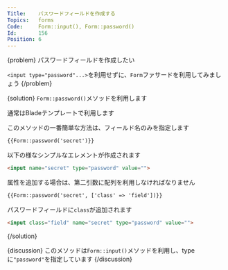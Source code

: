 ```yaml
---
Title:    パスワードフィールドを作成する
Topics:   forms
Code:     Form::input(), Form::password()
Id:       156
Position: 6
---
```


{problem}
パスワードフィールドを作成したい

`<input type="password"...>`を利用せずに、`Form`ファサードを利用してみましょう
{/problem}

{solution}
`Form::password()`メソッドを利用します

通常はBladeテンプレートで利用します

このメソッドの一番簡単な方法は、フィールド名のみを指定します

```html
{{Form::password('secret')}}
```

以下の様なシンプルなエレメントが作成されます

```html
<input name="secret" type="password" value="">
```

属性を追加する場合は、第二引数に配列を利用しなければなりません

```html
{{Form::password('secret', ['class' => 'field'])}}
```

パスワードフィールドに`class`が追加されます

```html
<input class="field" name="secret" type="password" value="">
```
{/solution}

{discussion}
このメソッドは`Form::input()`メソッドを利用し、typeに`"password"`を指定しています
{/discussion}
